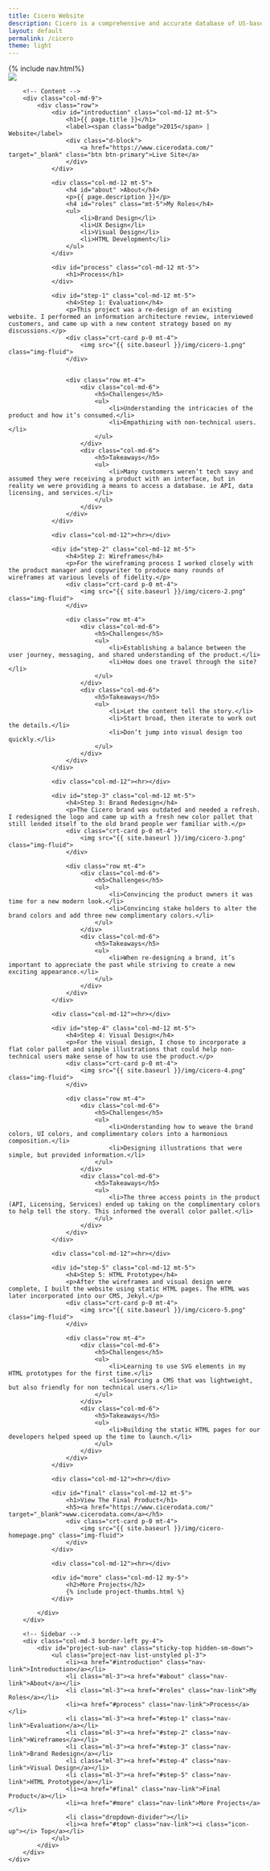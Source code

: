 ```yaml
---
title: Cicero Website
description: Cicero is a comprehensive and accurate database of US-based and international elected officials and legislative districts. Cicero enables you to match constituents with their representatives based on address-level data.
layout: default
permalink: /cicero
theme: light
---
```


<div id="top" class="row">
	{% include nav.html%}
	<div class="container px-0">
		<div class="row">
			<div class="col-md-12">
				<img src="{{ site.baseurl }}/img/cicero-hero.png" class="img-fluid">
			</div>
		</div>
	</div>
</div>

<div id="project-cicero" class="container">
	<div class="row">
		
		<!-- Content -->
		<div class="col-md-9">
			<div class="row">
				<div id="introduction" class="col-md-12 mt-5">
					<h1>{{ page.title }}</h1>
					<label><span class="badge">2015</span> | Website</label>
					<div class="d-block">
						<a href="https://www.cicerodata.com/" target="_blank" class="btn btn-primary">Live Site</a>
					</div>
				</div>

				<div class="col-md-12 mt-5">
					<h4 id="about" >About</h4>
					<p>{{ page.description }}</p>
					<h4 id="roles" class="mt-5">My Roles</h4>
					<ul>
						<li>Brand Design</li>
						<li>UX Design</li>
						<li>Visual Design</li>
						<li>HTML Development</li>
					</ul>
				</div>

				<div id="process" class="col-md-12 mt-5">
					<h1>Process</h1>
				</div>

				<div id="step-1" class="col-md-12 mt-5">
					<h4>Step 1: Evaluation</h4>
					<p>This project was a re-design of an existing website. I performed an information architecture review, interviewed customers, and came up with a new content strategy based on my discussions.</p>
					<div class="crt-card p-0 mt-4">
						<img src="{{ site.baseurl }}/img/cicero-1.png" class="img-fluid">
					</div>
					

					<div class="row mt-4">
						<div class="col-md-6">
							<h5>Challenges</h5>
							<ul>
								<li>Understanding the intricacies of the product and how it’s consumed.</li>
								<li>Empathizing with non-technical users.</li>
							</ul>
						</div>
						<div class="col-md-6">
							<h5>Takeaways</h5>
							<ul>
								<li>Many customers weren’t tech savy and assumed they were receiving a product with an interface, but in reality we were providing a means to access a database. ie API, data licensing, and services.</li>
							</ul>
						</div>
					</div>
				</div>

				<div class="col-md-12"><hr></div>

				<div id="step-2" class="col-md-12 mt-5">
					<h4>Step 2: Wireframes</h4>
					<p>For the wireframing process I worked closely with the product manager and copywriter to produce many rounds of wireframes at various levels of fidelity.</p>
					<div class="crt-card p-0 mt-4">
						<img src="{{ site.baseurl }}/img/cicero-2.png" class="img-fluid">
					</div>

					<div class="row mt-4">
						<div class="col-md-6">
							<h5>Challenges</h5>
							<ul>
								<li>Establishing a balance between the user journey, messaging, and shared understanding of the product.</li>
								<li>How does one travel through the site?</li>
							</ul>
						</div>
						<div class="col-md-6">
							<h5>Takeaways</h5>
							<ul>
								<li>Let the content tell the story.</li>
								<li>Start broad, then iterate to work out the details.</li>
								<li>Don’t jump into visual design too quickly.</li>
							</ul>
						</div>
					</div>
				</div>

				<div class="col-md-12"><hr></div>

				<div id="step-3" class="col-md-12 mt-5">
					<h4>Step 3: Brand Redesign</h4>
					<p>The Cicero brand was outdated and needed a refresh. I redesigned the logo and came up with a fresh new color pallet that still lended itself to the old brand people wer familiar with.</p>
					<div class="crt-card p-0 mt-4">
						<img src="{{ site.baseurl }}/img/cicero-3.png" class="img-fluid">
					</div>

					<div class="row mt-4">
						<div class="col-md-6">
							<h5>Challenges</h5>
							<ul>
								<li>Convincing the product owners it was time for a new modern look.</li>
								<li>Convincing stake holders to alter the brand colors and add three new complimentary colors.</li>
							</ul>
						</div>
						<div class="col-md-6">
							<h5>Takeaways</h5>
							<ul>
								<li>When re-designing a brand, it’s important to appreciate the past while striving to create a new exciting appearance.</li>
							</ul>
						</div>
					</div>
				</div>

				<div class="col-md-12"><hr></div>

				<div id="step-4" class="col-md-12 mt-5">
					<h4>Step 4: Visual Design</h4>
					<p>For the visual design, I chose to incorporate a flat color pallet and simple illustrations that could help non-technical users make sense of how to use the product.</p>
					<div class="crt-card p-0 mt-4">
						<img src="{{ site.baseurl }}/img/cicero-4.png" class="img-fluid">
					</div>

					<div class="row mt-4">
						<div class="col-md-6">
							<h5>Challenges</h5>
							<ul>
								<li>Understanding how to weave the brand colors, UI colors, and complimentary colors into a harmonious composition.</li>
								<li>Designing illustrations that were simple, but provided information.</li>
							</ul>
						</div>
						<div class="col-md-6">
							<h5>Takeaways</h5>
							<ul>
								<li>The three access points in the product (API, Licensing, Services) ended up taking on the complimentary colors to help tell the story. This informed the overall color pallet.</li>
							</ul>
						</div>
					</div>
				</div>

				<div class="col-md-12"><hr></div>

				<div id="step-5" class="col-md-12 mt-5">
					<h4>Step 5: HTML Prototype</h4>
					<p>After the wireframes and visual design were complete, I built the website using static HTML pages. The HTML was later incorporated into our CMS, Jekyl.</p>
					<div class="crt-card p-0 mt-4">
						<img src="{{ site.baseurl }}/img/cicero-5.png" class="img-fluid">
					</div>

					<div class="row mt-4">
						<div class="col-md-6">
							<h5>Challenges</h5>
							<ul>
								<li>Learning to use SVG elements in my HTML prototypes for the first time.</li>
								<li>Sourcing a CMS that was lightweight, but also friendly for non technical users.</li>
							</ul>
						</div>
						<div class="col-md-6">
							<h5>Takeaways</h5>
							<ul>
								<li>Building the static HTML pages for our developers helped speed up the time to launch.</li>
							</ul>
						</div>
					</div>
				</div>

				<div class="col-md-12"><hr></div>

				<div id="final" class="col-md-12 mt-5">
					<h1>View The Final Product</h1>
					<h5><a href="https://www.cicerodata.com/" target="_blank">www.cicerodata.com</a></h5>
					<div class="crt-card p-0 mt-4">
						<img src="{{ site.baseurl }}/img/cicero-homepage.png" class="img-fluid">
					</div>
				</div>

				<div class="col-md-12"><hr></div>

				<div id="more" class="col-md-12 my-5">
					<h2>More Projects</h2>
					{% include project-thumbs.html %}
				</div>

			</div>
		</div>
		
		<!-- Sidebar -->
		<div class="col-md-3 border-left py-4">
			<div id="project-sub-nav" class="sticky-top hidden-sm-down">
				<ul class="project-nav list-unstyled pl-3">
					<li><a href="#introduction" class="nav-link">Introduction</a></li>
					<li class="ml-3"><a href="#about" class="nav-link">About</a></li>
					<li class="ml-3"><a href="#roles" class="nav-link">My Roles</a></li>
					<li><a href="#process" class="nav-link">Process</a></li>
					<li class="ml-3"><a href="#step-1" class="nav-link">Evaluation</a></li>
					<li class="ml-3"><a href="#step-2" class="nav-link">Wireframes</a></li>
					<li class="ml-3"><a href="#step-3" class="nav-link">Brand Redesign</a></li>
					<li class="ml-3"><a href="#step-4" class="nav-link">Visual Design</a></li>
					<li class="ml-3"><a href="#step-5" class="nav-link">HTML Prototype</a></li>
					<li><a href="#final" class="nav-link">Final Product</a></li>
					<li><a href="#more" class="nav-link">More Projects</a></li>
					<li class="dropdown-divider"></li>
					<li><a href="#top" class="nav-link"><i class="icon-up"></i> Top</a></li>
				</ul>
			</div>
		</div>
	</div>
</div>
